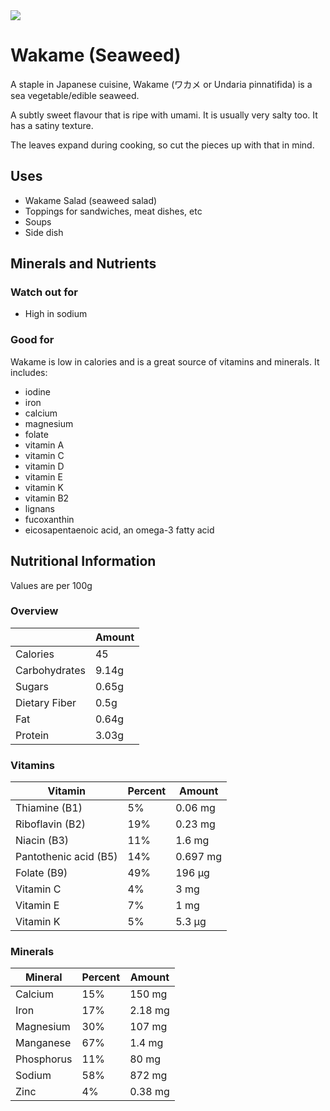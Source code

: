<img src="http://img.mindbodygreen.com/image/upload/c_limit,w_350,f_auto/ftr/wakame.jpg"/>

# Wakame (Seaweed)

A staple in Japanese cuisine, Wakame (ワカメ or Undaria pinnatifida) is a sea vegetable/edible seaweed.

A subtly sweet flavour that is ripe with umami. It is usually very salty too. It has a satiny texture.

The leaves expand during cooking, so cut the pieces up with that in mind.

## Uses

- Wakame Salad (seaweed salad)
- Toppings for sandwiches, meat dishes, etc
- Soups
- Side dish

## Minerals and Nutrients

### Watch out for

- High in sodium

### Good for

Wakame is low in calories and is a great source of vitamins and minerals. It includes:

 - iodine
 - iron
 - calcium
 - magnesium
 - folate
 - vitamin A
 - vitamin C
 - vitamin D
 - vitamin E
 - vitamin K
 - vitamin B2
 - lignans
 - fucoxanthin
 - eicosapentaenoic acid, an omega-3 fatty acid

## Nutritional Information

Values are per 100g

### Overview

|               | Amount | 
|---------------|--------| 
| Calories      | 45     | 
| Carbohydrates | 9.14g  | 
| Sugars        | 0.65g  | 
| Dietary Fiber | 0.5g   | 
| Fat           | 0.64g  | 
| Protein       | 3.03g  | 

### Vitamins

| Vitamin               | Percent | Amount    | 
|-----------------------|---------|-----------| 
| Thiamine (B1)         |  5%     |  0.06 mg  | 
| Riboflavin (B2)       |  19%    |  0.23 mg  | 
| Niacin (B3)           |  11%    |  1.6 mg   | 
| Pantothenic acid (B5) |  14%    |  0.697 mg | 
| Folate (B9)           |  49%    |  196 μg   | 
| Vitamin C             |  4%     |  3 mg     | 
| Vitamin E             |  7%     |  1 mg     | 
| Vitamin K             |  5%     |  5.3 μg   | 

### Minerals

| Mineral     | Percent | Amount   | 
|-------------|---------|----------| 
| Calcium     |  15%    |  150 mg  | 
| Iron        |  17%    |  2.18 mg | 
| Magnesium   |  30%    |  107 mg  | 
| Manganese   |  67%    |  1.4 mg  | 
| Phosphorus  |  11%    |  80 mg   | 
| Sodium      |  58%    |  872 mg  | 
| Zinc        |  4%     |  0.38 mg | 

